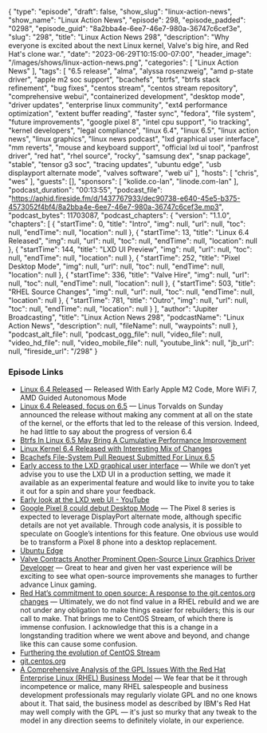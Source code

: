{
  "type": "episode",
  "draft": false,
  "show_slug": "linux-action-news",
  "show_name": "Linux Action News",
  "episode": 298,
  "episode_padded": "0298",
  "episode_guid": "8a2bba4e-6ee7-46e7-980a-36747c6cef3e",
  "slug": "298",
  "title": "Linux Action News 298",
  "description": "Why everyone is excited about the next Linux kernel, Valve's big hire, and Red Hat's clone war.",
  "date": "2023-06-29T10:15:00-07:00",
  "header_image": "/images/shows/linux-action-news.png",
  "categories": [
    "Linux Action News"
  ],
  "tags": [
    "6.5 release",
    "alma",
    "alyssa rosenzweig",
    "amd p-state driver",
    "apple m2 soc support",
    "bcachefs",
    "btrfs",
    "btrfs stack refinement",
    "bug fixes",
    "centos stream",
    "centos stream repository",
    "comprehensive webui",
    "containerized development",
    "desktop mode",
    "driver updates",
    "enterprise linux community",
    "ext4 performance optimization",
    "extent buffer reading",
    "faster sync",
    "fedora",
    "file system",
    "future improvements",
    "google pixel 8",
    "intel cpu support",
    "io tracking",
    "kernel developers",
    "legal compliance",
    "linux 6.4",
    "linux 6.5",
    "linux action news",
    "linux graphics",
    "linux news podcast",
    "lxd graphical user interface",
    "mm reverts",
    "mouse and keyboard support",
    "official lxd ui tool",
    "panfrost driver",
    "red hat",
    "rhel source",
    "rocky",
    "samsung dex",
    "snap package",
    "stable",
    "tensor g3 soc",
    "tracing updates",
    "ubuntu edge",
    "usb displayport alternate mode",
    "valves software",
    "web ui"
  ],
  "hosts": [
    "chris",
    "wes"
  ],
  "guests": [],
  "sponsors": [
    "kolide.co-lan",
    "linode.com-lan"
  ],
  "podcast_duration": "00:13:55",
  "podcast_file": "https://aphid.fireside.fm/d/1437767933/dec90738-e640-45e5-b375-4573052f4bf4/8a2bba4e-6ee7-46e7-980a-36747c6cef3e.mp3",
  "podcast_bytes": 11703087,
  "podcast_chapters": {
    "version": "1.1.0",
    "chapters": [
      {
        "startTime": 0,
        "title": "Intro",
        "img": null,
        "url": null,
        "toc": null,
        "endTime": null,
        "location": null
      },
      {
        "startTime": 13,
        "title": "Linux 6.4 Released",
        "img": null,
        "url": null,
        "toc": null,
        "endTime": null,
        "location": null
      },
      {
        "startTime": 144,
        "title": "LXD UI Preview",
        "img": null,
        "url": null,
        "toc": null,
        "endTime": null,
        "location": null
      },
      {
        "startTime": 252,
        "title": "Pixel Desktop Mode",
        "img": null,
        "url": null,
        "toc": null,
        "endTime": null,
        "location": null
      },
      {
        "startTime": 336,
        "title": "Valve Hire",
        "img": null,
        "url": null,
        "toc": null,
        "endTime": null,
        "location": null
      },
      {
        "startTime": 503,
        "title": "RHEL Source Changes",
        "img": null,
        "url": null,
        "toc": null,
        "endTime": null,
        "location": null
      },
      {
        "startTime": 781,
        "title": "Outro",
        "img": null,
        "url": null,
        "toc": null,
        "endTime": null,
        "location": null
      }
    ],
    "author": "Jupiter Broadcasting",
    "title": "Linux Action News 298",
    "podcastName": "Linux Action News",
    "description": null,
    "fileName": null,
    "waypoints": null
  },
  "podcast_alt_file": null,
  "podcast_ogg_file": null,
  "video_file": null,
  "video_hd_file": null,
  "video_mobile_file": null,
  "youtube_link": null,
  "jb_url": null,
  "fireside_url": "/298"
}


### Episode Links

  * [Linux 6.4 Released](https://www.phoronix.com/news/Linux-6.4-Released "Linux 6.4 Released") — Released With Early Apple M2 Code, More WiFi 7, AMD Guided Autonomous Mode
  * [Linux 6.4 Released, focus on 6.5](https://www.theregister.com/2023/06/26/linux_kernel_6_4_released/ "Linux 6.4 Released, focus on 6.5") — Linus Torvalds on Sunday announced the release without making any comment at all on the state of the kernel, or the efforts that led to the release of this version. Indeed, he had little to say about the progress of version 6.4
  * [Btrfs In Linux 6.5 May Bring A Cumulative Performance Improvement](https://www.phoronix.com/news/Btrfs-Linux-6.5 "Btrfs In Linux 6.5 May Bring A Cumulative Performance Improvement")
  * [Linux Kernel 6.4 Released with Interesting Mix of Changes](https://www.omgubuntu.co.uk/2023/06/linux-kernel-6-4-features "Linux Kernel 6.4 Released with Interesting Mix of Changes")
  * [Bcachefs File-System Pull Request Submitted For Linux 6.5](https://www.phoronix.com/news/Bcachefs-PR-Linux-6.5 "Bcachefs File-System Pull Request Submitted For Linux 6.5")
  * [Early access to the LXD graphical user interface](https://ubuntu.com//blog/lxd_ui "Early access to the LXD graphical user interface") — While we don’t yet advise you to use the LXD UI in a production setting, we made it available as an experimental feature and would like to invite you to take it out for a spin and share your feedback. 
  * [Early look at the LXD web UI - YouTube](https://www.youtube.com/watch?v=wqEH_d8LC1k "Early look at the LXD web UI - YouTube")
  * [Google Pixel 8 could debut Desktop Mode](https://www.androidtrends.com/google-pixel-8-could-debut-desktop-mode/ "Google Pixel 8 could debut Desktop Mode") — The Pixel 8 series is expected to leverage DisplayPort alternate mode, although specific details are not yet available. Through code analysis, it is possible to speculate on Google’s intentions for this feature. One obvious use would be to transform a Pixel 8 phone into a desktop replacement. 
  * [Ubuntu Edge](https://ubuntu.com/blog/ubuntu-edge "Ubuntu Edge")
  * [Valve Contracts Another Prominent Open-Source Linux Graphics Driver Developer](https://www.phoronix.com/news/Valve-Another-Linux-GPU-Dev-23 "Valve Contracts Another Prominent Open-Source Linux Graphics Driver Developer") — Great to hear and given her vast experience will be exciting to see what open-source improvements she manages to further advance Linux gaming.
  * [Red Hat’s commitment to open source: A response to the git.centos.org changes](https://www.redhat.com/en/blog/red-hats-commitment-open-source-response-gitcentosorg-changes "Red Hat’s commitment to open source: A response to the git.centos.org changes") — Ultimately, we do not find value in a RHEL rebuild and we are not under any obligation to make things easier for rebuilders; this is our call to make. That brings me to CentOS Stream, of which there is immense confusion. I acknowledge that this is a change in a longstanding tradition where we went above and beyond, and change like this can cause some confusion. 
  * [Furthering the evolution of CentOS Stream](https://www.redhat.com/en/blog/furthering-evolution-centos-stream "Furthering the evolution of CentOS Stream")
  * [git.centos.org](http://git.centos.org/ "git.centos.org")
  * [A Comprehensive Analysis of the GPL Issues With the Red Hat Enterprise Linux (RHEL) Business Model](https://sfconservancy.org/blog/2023/jun/23/rhel-gpl-analysis/ "A Comprehensive Analysis of the GPL Issues With the Red Hat Enterprise Linux \(RHEL\) Business Model") — We fear that be it through incompetence or malice, many RHEL salespeople and business development professionals may regularly violate GPL and no one knows about it. That said, the business model as described by IBM's Red Hat may well comply with the GPL — it's just so murky that any tweak to the model in any direction seems to definitely violate, in our experience.


